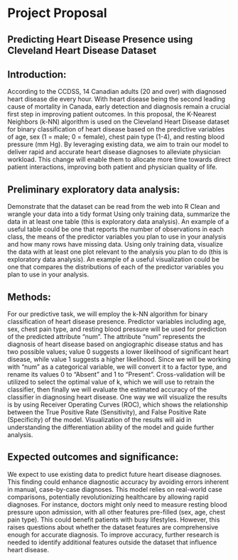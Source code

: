# Project Proposal
## Predicting Heart Disease Presence using Cleveland Heart Disease Dataset

## Introduction:
According to the CCDSS, 14 Canadian adults (20 and over) with diagnosed heart disease die every hour. With heart disease being the second leading cause of mortality in Canada, early detection and diagnosis remain a crucial first step in improving patient outcomes. In this proposal, the K-Nearest Neighbors (k-NN) algorithm is used on the Cleveland Heart Disease dataset for binary classification of heart disease based on the predictive variables of age, sex (1 = male; 0 = female), chest pain type (1-4), and resting blood pressure (mm Hg). By leveraging existing data, we aim to train our model to deliver rapid and accurate heart disease diagnoses to alleviate physician workload. This change will enable them to allocate more time towards direct patient interactions, improving both patient and physician quality of life. 

## Preliminary exploratory data analysis:
Demonstrate that the dataset can be read from the web into R 
Clean and wrangle your data into a tidy format
Using only training data, summarize the data in at least one table (this is exploratory data analysis). An example of a useful table could be one that reports the number of observations in each class, the means of the predictor variables you plan to use in your analysis and how many rows have missing data. 
Using only training data, visualize the data with at least one plot relevant to the analysis you plan to do (this is exploratory data analysis). An example of a useful visualization could be one that compares the distributions of each of the predictor variables you plan to use in your analysis.

## Methods:
For our predictive task, we will employ the k-NN algorithm for binary classification of heart disease presence. Predictor variables including age, sex, chest pain type, and resting blood pressure will be used for prediction of the predicted attribute “num”. The attribute “num” represents the diagnosis of heart disease based on angiographic disease status and has two possible values; value 0 suggests a lower likelihood of significant heart disease, while value 1 suggests a higher likelihood. Since we will be working with “num” as a categorical variable, we will convert it to a factor type, and  rename its values 0 to “Absent” and 1 to “Present”. Cross-validation will be utilized to select the optimal value of k, which we will use to retrain the classifier, then finally we will evaluate the estimated accuracy of the classifier in diagnosing heart disease. One way we will visualize the results is by using Receiver Operating Curves (ROC), which shows the relationship between the True Positive Rate (Sensitivity), and False Positive Rate (Specificity) of the model. Visualization of the results will aid in understanding the differentiation ability of the model and guide further analysis.

## Expected outcomes and significance:
We expect to use existing data to predict future heart disease diagnoses. This finding could enhance diagnostic accuracy by avoiding errors inherent in manual, case-by-case diagnoses. This model relies on real-world case comparisons, potentially revolutionizing healthcare by allowing rapid diagnoses. For instance, doctors might only need to measure resting blood pressure upon admission, with all other features pre-filled (sex, age, chest pain type). This could benefit patients with busy lifestyles. However, this raises questions about whether the dataset features are comprehensive enough for accurate diagnosis. To improve accuracy, further research is needed to identify additional features outside the dataset that influence heart disease.
